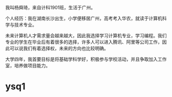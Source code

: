 我叫杨舜琦，来自计科1901班，生活于广州。

个人经历：我在湖南长沙出生，小学便移居广州，高考考入华农，就读于计算机科学与技术专业。

未来计算机人才需求量会越来越大，因此我选择学习计算机专业，学习编程。我们专业的学生在毕业后有着很多的选择，许多人可以进入腾讯、阿里等公司工作，因此可以说我们有着选择权，未来的方向也比较明确。

大学四年，我首要目标是将基础学科学好，积极参与学校活动，并且争取加入工作室，培养做项目能力。
# ysq1
